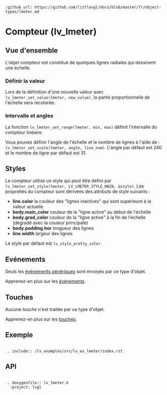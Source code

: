 ```eval_rst
:github_url: https://github.com/littlevgl/docs/blob/master/fr/object-types/lmeter.md
```
# Compteur (lv_lmeter)

## Vue d'ensemble

L'objet  compteur est constitué de quelques lignes radiales qui dessinent une échelle.

### Définir la valeur
Lors de la définition d'une nouvelle valeur avec `lv_lmeter_set_value(lmeter, new_value)`, la partie proportionnelle de l'échelle sera recolorée.

### Intervalle et angles
La fonction `lv_lmeter_set_range(lmeter, min, max)` définit l'intervalle du compteur linéaire.

Vous pouvez définir l'angle de l'échelle et le nombre de lignes à l'aide de : `lv_lmeter_set_scale(lmeter, angle, line_num)`.
L'angle par défaut est 240 et le nombre de ligne par défaut est 31.

## Styles

Le compteur utilise un style qui peut être défini par `lv_lmeter_set_style(lmeter, LV_LMETER_STYLE_MAIN, &style)`. Les propriétés du compteur sont dérivées des attributs de style suivants :

- **line.color** la couleur des "lignes inactives" qui sont supérieure à la valeur actuelle
- **body.main_color** couleur de la "ligne active" au début de l'échelle
- **body.grad_color** couleur de la "ligne active" à la fin de l'échelle (dégradé avec la couleur principale)
- **body.padding.hor** longueur des lignes
- **line.width** largeur des lignes

Le style par défaut est `lv_style_pretty_color`.

## Evénements
Seuls les [événements génériques](/overview/event.html#generic-events) sont envoyés par ce type d'objet.

Apprenez-en plus sur les [événements](/overview/event).

## Touches
Aucune *touche* n'est traitée par ce type d'objet.

Apprenez-en plus sur les [touches](/overview/indev).

## Exemple

```eval_rst

.. include:: /lv_examples/src/lv_ex_lmeter/index.rst

```

## API 

```eval_rst

.. doxygenfile:: lv_lmeter.h
  :project: lvgl
        
```

